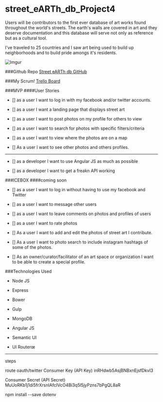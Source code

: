 # street_eARTh_db_Project4
Users will be contributors to the first ever database of art works found throughout the world's streets. The earth's walls are covered in art and they deserve documentation and this database will serve not only as reference but as a cultural tool.

I've traveled to 25 countries and I saw art being used to build up neighborhoods and to build pride amongs it's residents. 

![Imgur](http://i.imgur.com/NkzQcAC.png)

###Github Repo
[Street eARTh db GitHub]()

###My Scrum! 
[Trello Board]()


###MVP
####User Stories

- [] as a user I want to log in with my facebook and/or twitter accounts.

- [] as a user I want a landing page that displays street art

- [] as a user I want to post photos on my profile for others to view

- [] as a user I want to search for photos with specific filters/criteria

- [] as a user I want to view where the photos are on a map

- [] As a user I want to see other photos and others profiles.
____

- [] as a developer I want to use Angular JS as much as possible

- [] as a developer I want to get a freakn API working


###ICEBOX
####coming soon

- [] as a user I want to log in without having to use my facebook and Twitter

- [] as a user I want to message other users

- [] as a user I want to leave comments on photos and profiles of users

- [] as a user I want to rate photos

- [] As a user I want to add and edit the photos of street art I contribute.

- [] As a user I want to photo search to include instagram hashtags of some of the photos.

- [] As an owner/curator/facilitator of an art space or organization I want to be able to create a special profile.

###Technologies Used

- Node JS

- Express
 
- Bower

- Gulp 

- MongoDB

- Angular JS

- Semantic UI

- UI Routerœ

_________

steps 

route oauth/twitter
Consumer Key (API Key)  inRHdwb5AsjBNBxnEjsfDkvI3 

Consumer Secret (API Secret)  MuUoRKb1j1di5frXrsnIAfcIVcO4Bi3q5l5jyPzns7bPgQL8aR

npm install --save dotenv
